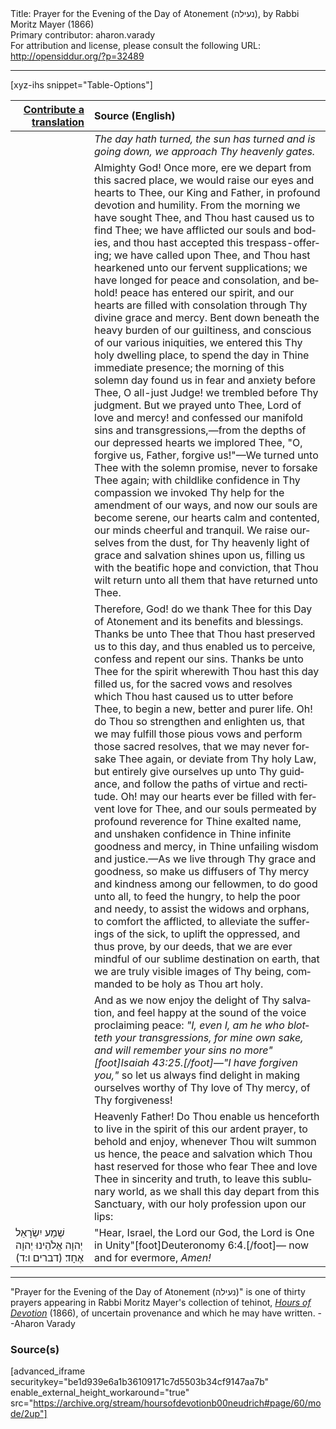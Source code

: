 <html>
<head></head>
<body>
Title: Prayer for the Evening of the Day of Atonement (נעילה), by Rabbi Moritz Mayer (1866)<br />
Primary contributor: aharon.varady<br />
For attribution and license, please consult the following URL: <a href="http://opensiddur.org/?p=32489">http://opensiddur.org/?p=32489</a>
<p />
<hr />

[xyz-ihs snippet="Table-Options"]<table style="margin-left: auto; margin-right: auto;" class="draggable">
<thead><tr><th id="x" style="text-align: right;"><a href="/translate/" target="_blank" rel="noopener">Contribute a translation</a></th><th style="text-align: left;">Source (English)</th></tr></thead>
<tbody>
<tr><td style="vertical-align:top;" width="25%">
<div class="liturgy" lang="he">

</span></div></td>
 
<td style="vertical-align:top;">
<div class="english" lang="en">
<em>The day hath turned, the sun has turned and is going down, we approach Thy heavenly gates.</em> 
</div></td></tr>


<tr><td style="vertical-align:top;">
<div class="liturgy" lang="he">

</span></div></td>
 
<td style="vertical-align:top;">
<div class="english" lang="en">
Almighty God! Once more, ere we depart from this sacred place, we would raise our eyes and hearts to Thee, our King and Father, in profound devotion and humility. From the morning we have sought Thee, and Thou hast caused us to find Thee; we have afflicted our souls and bodies, and thou hast accepted this trespass-offering; we have called upon Thee, and Thou hast hearkened unto our fervent supplications; we have longed for peace and consolation, and behold! peace has entered our spirit, and our hearts are filled with consolation through Thy divine grace and mercy. Bent down beneath the heavy burden of our guiltiness, and conscious of our various iniquities, we entered this Thy holy dwelling place, to spend the day in Thine immediate presence; the morning of this solemn day found us in fear and anxiety before Thee, O all-just Judge! we trembled before Thy judgment. But we prayed unto Thee, Lord of love and mercy! and confessed our manifold sins and transgressions,—from the depths of our depressed hearts we implored Thee, "O, forgive us, Father, forgive us!"—We turned unto Thee with the solemn promise, never to forsake Thee again; with childlike confidence in Thy compassion we invoked Thy help for the amendment of our ways, and now our souls are become serene, our hearts calm and contented, our minds cheerful and tranquil. We raise ourselves from the dust, for Thy heavenly light of grace and salvation shines upon us, filling us with the beatific hope and conviction, that Thou wilt return unto all them that have returned unto Thee. 
</div></td></tr>


<tr><td style="vertical-align:top;">
<div class="liturgy" lang="he">

</span></div></td>
 
<td style="vertical-align:top;">
<div class="english" lang="en">
Therefore, God! do we thank Thee for this Day of Atonement and its benefits and blessings. Thanks be unto Thee that Thou hast preserved us to this day, and thus enabled us to perceive, confess and repent our sins. Thanks be unto Thee for the spirit wherewith Thou hast this day filled us, for the sacred vows and resolves which Thou hast caused us to utter before Thee, to begin a new, better and purer life. Oh! do Thou so strengthen and enlighten us, that we may fulfill those pious vows and perform those sacred resolves, that we may never forsake Thee again, or deviate from Thy holy Law, but entirely give ourselves up unto Thy guidance, and follow the paths of virtue and rectitude. Oh! may our hearts ever be filled with fervent love for Thee, and our souls permeated by profound reverence for Thine exalted name, and unshaken confidence in Thine infinite goodness and mercy, in Thine unfailing wisdom and justice.—As we live through Thy grace and goodness, so make us diffusers of Thy mercy and kindness among our fellowmen, to do good unto all, to feed the hungry, to help the poor and needy, to assist the widows and orphans, to comfort the afflicted, to alleviate the sufferings of the sick, to uplift the oppressed, and thus prove, by our deeds, that we are ever mindful of our sublime destination on earth, that we are truly visible images of Thy being, commanded to be holy as Thou art holy. 
</div></td></tr>


<tr><td style="vertical-align:top;">
<div class="liturgy" lang="he">

</span></div></td>
 
<td style="vertical-align:top;">
<div class="english" lang="en">
And as we now enjoy the delight of Thy salvation, and feel happy at the sound of the voice proclaiming peace: <em>"I, even I, am he who blotteth your transgressions, for mine own sake, and will remember your sins no more"[foot]Isaiah 43:25.[/foot]—"I have forgiven you,"</em> so let us always find delight in making ourselves worthy of Thy love of Thy mercy, of Thy forgiveness! 
</div></td></tr>


<tr><td style="vertical-align:top;">
<div class="liturgy" lang="he">

</span></div></td>
 
<td style="vertical-align:top;">
<div class="english" lang="en">
Heavenly Father! Do Thou enable us henceforth to live in the spirit of this our ardent prayer, to behold and enjoy, whenever Thou wilt summon us hence, the peace and salvation which Thou hast reserved for those who fear Thee and love Thee in sincerity and truth, to leave this sublunary world, as we shall this day depart from this Sanctuary, with our holy profession upon our lips: 
</div></td></tr>


<tr><td style="vertical-align:top;">
<div class="liturgy" lang="he">
שְׁמַע יִשְׂרָאֵל יְהוָה אֱלֹהֵינוּ יְהוָה אֶחָד׃ <span class="citation">(דברים ו:ד)</span>
</span></div></td>
 
<td style="vertical-align:top;">
<div class="english" lang="en">
"Hear, Israel, the Lord our God, the Lord is One in Unity"[foot]Deuteronomy 6:4.[/foot]—
now and for evermore, <em>Amen!</em>
</div></td></tr>
</tbody></table>

<hr />

"Prayer for the Evening of the Day of Atonement (נעילה)" is one of thirty prayers appearing in Rabbi Moritz Mayer's collection of tehinot, <em><a href="/?p=3692">Hours of Devotion</a></em> (1866), of uncertain provenance and which he may have written. --Aharon Varady

<h3>Source(s)</h3>

[advanced_iframe securitykey="be1d939e6a1b36109171c7d5503b34cf9147aa7b" enable_external_height_workaround="true" src="https://archive.org/stream/hoursofdevotionb00neudrich#page/60/mode/2up"]

&nbsp;
</body>
</html>